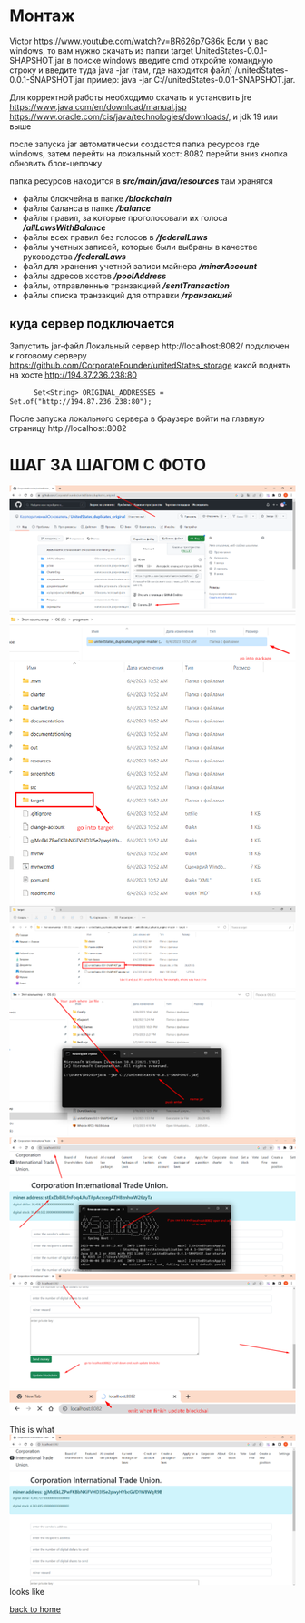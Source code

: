 # Монтаж
Victor https://www.youtube.com/watch?v=BR626p7G86k
Если у вас windows, то вам нужно скачать из папки target UnitedStates-0.0.1-SHAPSHOT.jar
в поиске windows введите cmd откройте командную строку и введите туда java -jar (там, где находится файл) /unitedStates-0.0.1-SNAPSHOT.jar
пример: java -jar C://unitedStates-0.0.1-SNAPSHOT.jar.

Для корректной работы необходимо скачать и установить jre https://www.java.com/en/download/manual.jsp
https://www.oracle.com/cis/java/technologies/downloads/,
и jdk 19 или выше

после запуска jar автоматически создастся папка ресурсов где windows, затем
перейти на локальный хост: 8082 перейти вниз кнопка обновить блок-цепочку

папка ресурсов находится в ***src/main/java/resources***
там хранятся
- файлы блокчейна в папке ***/blockchain***
- файлы баланса в папке ***/balance***
- файлы правил, за которые проголосовали их голоса ***/allLawsWithBalance***
- файлы всех правил без голосов в ***/federalLaws***
- файлы учетных записей, которые были выбраны в качестве руководства ***/federalLaws***
- файл для хранения учетной записи майнера ***/minerAccount***
- файлы адресов хостов ***/poolAddress***
- файлы, отправленные транзакцией ***/sentTransaction***
- файлы списка транзакций для отправки ***/транзакций***



## куда сервер подключается
Запустить jar-файл
Локальный сервер http://localhost:8082/ подключен к готовому серверу
https://github.com/CorporateFounder/unitedStates_storage
какой поднять на хосте http://194.87.236.238:80
````
      Set<String> ORIGINAL_ADDRESSES = Set.of("http://194.87.236.238:80");
````

После запуска локального сервера в браузере
войти на главную страницу http://localhost:8082

# ШАГ ЗА ШАГОМ С ФОТО
![step 1](../screenshots/step-1-install.png)
![step 2](../screenshots/step-2-install.png)
![step 3](../screenshots/step-3-install.png)
![step 4](../screenshots/step-4-install.png)
![step 5](../screenshots/step5-instatll.png)
![step 6](../screenshots/step-6-install.png)
![step 7](../screenshots/step-7-install.png)
![step 8](../screenshots/step-8-install.png)



This is what ![main menu](../screenshots/main-menuEng.png) looks like

[back to home](./documentationRus.md)